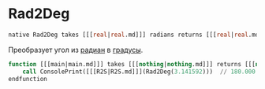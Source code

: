 # Rad2Deg

```sql
native Rad2Deg takes [[[real|real.md]]] radians returns [[[real|real.md]]]
```

Преобразует угол из [радиан](https://w.wiki/7YCS) в [градусы](https://w.wiki/98yP).

```sql
function [[[main|main.md]]] takes [[[nothing|nothing.md]]] returns [[[nothing|nothing.md]]]
    call ConsolePrint([[[R2S|R2S.md]]](Rad2Deg(3.141592)))  // 180.000
endfunction
```